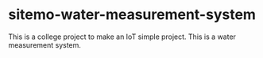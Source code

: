 # sitemo-water-measurement-system
This is a college project to make an IoT simple project. This is a water measurement system.
